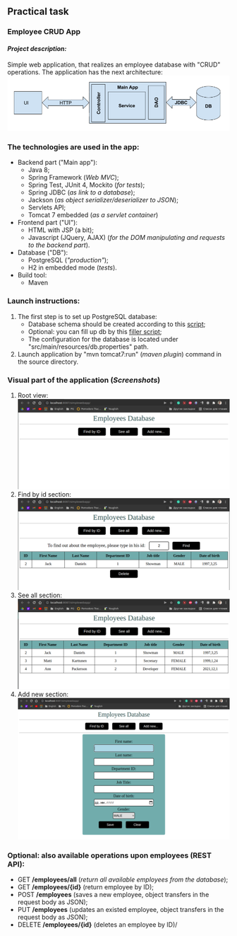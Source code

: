 ## **Practical task**
### Employee CRUD App
#### _Project description:_
Simple web application, that realizes an employee database with "CRUD" operations. The application has the next architecture:  
![architecture](readme_img/architecture.png)  
### The technologies are used in the app:
- Backend part ("Main app"):
    - Java 8;
    - Spring Framework (_Web MVC_);
    - Spring Test, JUnit 4, Mockito (_for tests_);
    - Spring JDBC (_as link to a database_);
    - Jackson (_as object serializer/deserializer to JSON_);
    - Servlets API;
    - Tomcat 7 embedded (_as a servlet container_) 
- Frontend part ("UI"):
    - HTML with JSP (a bit);
    - Javascript (JQuery, AJAX) (_for the DOM manipulating and requests to the backend part_).
- Database ("DB"):
    - PostgreSQL (_"production"_);
    - H2 in embedded mode (_tests_).
- Build tool:
    - Maven
### Launch instructions:
1. The first step is to set up PostgreSQL database:
   - Database schema should be created according to this [script](https://github.com/MSurmach/simplewebapp/blob/master/src/main/resources/db/migration/V1.1_Schema.sql);
   - Optional: you can fill up db by this [filler script](https://github.com/MSurmach/simplewebapp/blob/master/src/main/resources/db/migration/V1.2_Fill_data.sql);
   - The configuration for the database is located under "src/main/resources/db.properties" path.
2. Launch application by "mvn tomcat7:run" (_maven plugin_) command in the source directory. 

### Visual part of the application (_Screenshots_)
1. Root view:  
   ![root view](readme_img/rootView.png)  
2. Find by id section:
   ![find by id view](readme_img/findByIDView.png)
3. See all section:  
   ![see all view](readme_img/seeAllView.png)  
3. Add new section:  
   ![add new view](readme_img/addNewView.png)

### Optional: also available operations upon employees (REST API):
 - GET  **/employees/all**   (_return all available employees from the database_);  
 - GET **/employees/{id}**   (return employee by ID);
 - POST **/employees** (saves a new employee, object transfers in the request body as JSON);
 - PUT **/employees** (updates an existed employee, object transfers in the request body as JSON);
 - DELETE **/employees/{id}** (deletes an employee by ID)/
   
   
   

        
        
  

